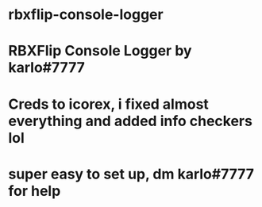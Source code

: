 # rbxflip-console-logger
# RBXFlip Console Logger by karlo#7777
# Creds to icorex, i fixed almost everything and added info checkers lol
# super easy to set up, dm karlo#7777 for help
